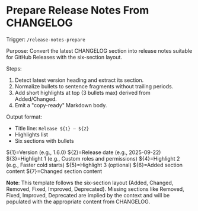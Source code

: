 # Prepare Release Notes From CHANGELOG

Trigger: `/release-notes-prepare`

Purpose: Convert the latest CHANGELOG section into release notes suitable for GitHub Releases with the six-section layout.

Steps:

1. Detect latest version heading and extract its section.
2. Normalize bullets to sentence fragments without trailing periods.
3. Add short highlights at top (3 bullets max) derived from Added/Changed.
4. Emit a "copy-ready" Markdown body.

Output format:

- Title line: `Release ${1} — ${2}`
- Highlights list
- Six sections with bullets

<!-- Placeholder mapping -->
${1}=Version (e.g., 1.6.0)
${2}=Release date (e.g., 2025-09-22)
${3}=Highlight 1 (e.g., Custom roles and permissions)
${4}=Highlight 2 (e.g., Faster cold starts)
${5}=Highlight 3 (optional)
${6}=Added section content
${7}=Changed section content

**Note**: This template follows the six-section layout (Added, Changed, Removed, Fixed, Improved, Deprecated). Missing sections like Removed, Fixed, Improved, Deprecated are implied by the context and will be populated with the appropriate content from CHANGELOG.
